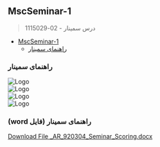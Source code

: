 ## MscSeminar-1

> درس سمینار - 02-1115029

- [MscSeminar-1](#MscSeminar-1)
    * [راهنمای سمینار](#راهنمای-سمینار)
    
###    راهنمای سمینار
 
![Logo](https://github.com/AliRazavi-edu/PNU_3991/blob/master/image/seminar1.png)
<br>
![Logo](https://github.com/AliRazavi-edu/PNU_3991/blob/master/image/seminar%202.png)
<br>
![Logo](https://github.com/AliRazavi-edu/PNU_3991/blob/master/image/seminar%203%20.png)
<br>
![Logo](https://github.com/AliRazavi-edu/PNU_3991/blob/master/image/seminar%204.png)

###   (word فایل) راهنمای سمینار  

[Download File _AR_920304_Seminar_Scoring.docx](/assessment/_AR_920304_Seminar_Scoring.docx)
